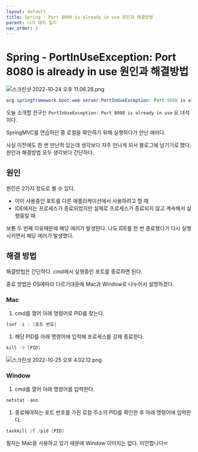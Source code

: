 ```yaml
---
layout: default
title: Spring - Port 8080 is already in use 원인과 해결방법
parent: 나의 에러 일지
nav_order: 2
---
```


# **Spring - PortInUseException: Port 8080 is already in use 원인과 해결방법**

![스크린샷 2022-10-24 오후 11.06.28.png](https://s3.us-west-2.amazonaws.com/secure.notion-static.com/5671b3de-743b-4210-8f94-fd08d29bde06/%E1%84%89%E1%85%B3%E1%84%8F%E1%85%B3%E1%84%85%E1%85%B5%E1%86%AB%E1%84%89%E1%85%A3%E1%86%BA_2022-10-24_%E1%84%8B%E1%85%A9%E1%84%92%E1%85%AE_11.06.28.png?X-Amz-Algorithm=AWS4-HMAC-SHA256&X-Amz-Content-Sha256=UNSIGNED-PAYLOAD&X-Amz-Credential=AKIAT73L2G45EIPT3X45%2F20221025%2Fus-west-2%2Fs3%2Faws4_request&X-Amz-Date=20221025T072115Z&X-Amz-Expires=86400&X-Amz-Signature=2918f5bf8c886c6398b3201bb2267c307f066a2589fda1dabb92a951f2f11d87&X-Amz-SignedHeaders=host&response-content-disposition=filename%20%3D%22%25E1%2584%2589%25E1%2585%25B3%25E1%2584%258F%25E1%2585%25B3%25E1%2584%2585%25E1%2585%25B5%25E1%2586%25AB%25E1%2584%2589%25E1%2585%25A3%25E1%2586%25BA%25202022-10-24%2520%25E1%2584%258B%25E1%2585%25A9%25E1%2584%2592%25E1%2585%25AE%252011.06.28.png%22&x-id=GetObject)

```java
org.springframework.boot.web.server.PortInUseException: Port 8080 is already in use
```

오늘 소개할 친구는 `PortInUseException: Port 8080 is already in use` 요 녀석이다.

SpringMVC를 연습하던 중 로컬을 확인하기 위해 실행하다가 만난 에러다.

사실 이전에도 한 번 만난적 있는데 생각보다 자주 만나게 되서 블로그에 남기기로 했다.  원인과 해결방법 모두 생각보다 간단하다.

## 원인

원인은 2가지 정도로 볼 수 있다.

- 이미 사용중인 포트를 다른 애플리케이션에서 사용하려고 할 때
- IDE에서는 프로세스가 종료되었지만 실제로 프로세스가 종료되지 않고 계속해서 실행중일 때

보통 두 번째 이유때문에 해당 에러가 발생한다. 나도 IDE를 한 번 종료했다가 다시 실행시키면서 해당 에러가 발생했다.

## 해결 방법

해결방법은 간단하다. cmd에서 실행중인 포트를 종료하면 된다.

종료 방법은 OS에따라 다르기대문에 Mac과 Window로 나누어서 설명하겠다.

### Mac

1. cmd를 열어 아래 명령어로 PID를 찾는다.

```java
lsof -i : [포트 번호]
```

1. 해당 PID를 아래 명령어에 입력해 프로세스를 강제 종료한다.

```java
kill -9 [PID]
```

![스크린샷 2022-10-25 오후 4.02.12.png](https://s3.us-west-2.amazonaws.com/secure.notion-static.com/816ed7b3-4a39-4d87-a167-81a9d67a3588/%E1%84%89%E1%85%B3%E1%84%8F%E1%85%B3%E1%84%85%E1%85%B5%E1%86%AB%E1%84%89%E1%85%A3%E1%86%BA_2022-10-25_%E1%84%8B%E1%85%A9%E1%84%92%E1%85%AE_4.02.12.png?X-Amz-Algorithm=AWS4-HMAC-SHA256&X-Amz-Content-Sha256=UNSIGNED-PAYLOAD&X-Amz-Credential=AKIAT73L2G45EIPT3X45%2F20221025%2Fus-west-2%2Fs3%2Faws4_request&X-Amz-Date=20221025T072138Z&X-Amz-Expires=86400&X-Amz-Signature=453197dcd630a2df62e921ee52bf6a8cb8632e6223e93a60a180a6cd2bf13aff&X-Amz-SignedHeaders=host&response-content-disposition=filename%20%3D%22%25E1%2584%2589%25E1%2585%25B3%25E1%2584%258F%25E1%2585%25B3%25E1%2584%2585%25E1%2585%25B5%25E1%2586%25AB%25E1%2584%2589%25E1%2585%25A3%25E1%2586%25BA%25202022-10-25%2520%25E1%2584%258B%25E1%2585%25A9%25E1%2584%2592%25E1%2585%25AE%25204.02.12.png%22&x-id=GetObject)

### Window

1. cmd를 열어 아래 명령어를 입력한다.

```java
netstat -ano
```

1. 종료해야하는 포트 번호를 가진 로컬 주소의 PID를 확인한 후 아래 명령어에 입력한다.

```java
taskkill /f /pid [PID]
```

필자는 Mac을 사용하고 있기 때문에 Window 이미지는 없다. 미안합니다ㅠ